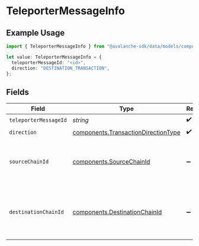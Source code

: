# TeleporterMessageInfo

## Example Usage

```typescript
import { TeleporterMessageInfo } from "@avalanche-sdk/data/models/components";

let value: TeleporterMessageInfo = {
  teleporterMessageId: "<id>",
  direction: "DESTINATION_TRANSACTION",
};
```

## Fields

| Field                                                                                      | Type                                                                                       | Required                                                                                   | Description                                                                                |
| ------------------------------------------------------------------------------------------ | ------------------------------------------------------------------------------------------ | ------------------------------------------------------------------------------------------ | ------------------------------------------------------------------------------------------ |
| `teleporterMessageId`                                                                      | *string*                                                                                   | :heavy_check_mark:                                                                         | N/A                                                                                        |
| `direction`                                                                                | [components.TransactionDirectionType](../../models/components/transactiondirectiontype.md) | :heavy_check_mark:                                                                         | N/A                                                                                        |
| `sourceChainId`                                                                            | [components.SourceChainId](../../models/components/sourcechainid.md)                       | :heavy_minus_sign:                                                                         | chain id of the source chain. valid only for destination transactions                      |
| `destinationChainId`                                                                       | [components.DestinationChainId](../../models/components/destinationchainid.md)             | :heavy_minus_sign:                                                                         | chain id of the destination chain. valid only for source transactions                      |